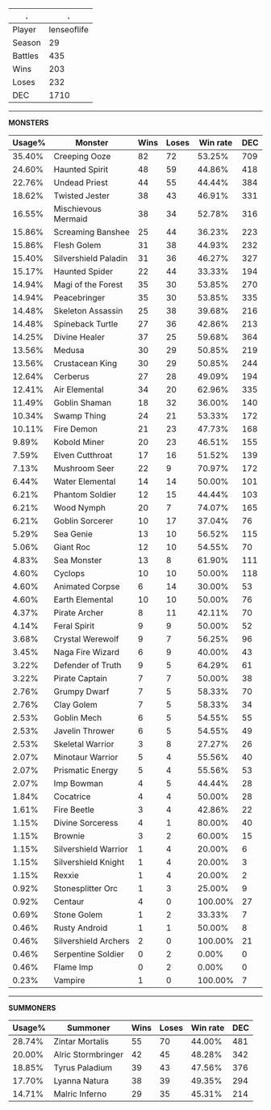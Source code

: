 .|.
|-|-
Player|lenseoflife
Season|29
Battles|435
Wins|203
Loses|232
DEC|1710

---
**MONSTERS**

Usage%|Monster|Wins|Loses|Win rate|DEC|
-|-|-|-|-|-|
35.40%|Creeping Ooze|82|72|53.25%|709|
24.60%|Haunted Spirit|48|59|44.86%|418|
22.76%|Undead Priest|44|55|44.44%|384|
18.62%|Twisted Jester|38|43|46.91%|331|
16.55%|Mischievous Mermaid|38|34|52.78%|316|
15.86%|Screaming Banshee|25|44|36.23%|223|
15.86%|Flesh Golem|31|38|44.93%|232|
15.40%|Silvershield Paladin|31|36|46.27%|327|
15.17%|Haunted Spider|22|44|33.33%|194|
14.94%|Magi of the Forest|35|30|53.85%|270|
14.94%|Peacebringer|35|30|53.85%|335|
14.48%|Skeleton Assassin|25|38|39.68%|216|
14.48%|Spineback Turtle|27|36|42.86%|213|
14.25%|Divine Healer|37|25|59.68%|364|
13.56%|Medusa|30|29|50.85%|219|
13.56%|Crustacean King|30|29|50.85%|244|
12.64%|Cerberus|27|28|49.09%|194|
12.41%|Air Elemental|34|20|62.96%|335|
11.49%|Goblin Shaman|18|32|36.00%|140|
10.34%|Swamp Thing|24|21|53.33%|172|
10.11%|Fire Demon|21|23|47.73%|168|
9.89%|Kobold Miner|20|23|46.51%|155|
7.59%|Elven Cutthroat|17|16|51.52%|139|
7.13%|Mushroom Seer|22|9|70.97%|172|
6.44%|Water Elemental|14|14|50.00%|101|
6.21%|Phantom Soldier|12|15|44.44%|103|
6.21%|Wood Nymph|20|7|74.07%|165|
6.21%|Goblin Sorcerer|10|17|37.04%|76|
5.29%|Sea Genie|13|10|56.52%|115|
5.06%|Giant Roc|12|10|54.55%|70|
4.83%|Sea Monster|13|8|61.90%|111|
4.60%|Cyclops|10|10|50.00%|118|
4.60%|Animated Corpse|6|14|30.00%|53|
4.60%|Earth Elemental|10|10|50.00%|76|
4.37%|Pirate Archer|8|11|42.11%|70|
4.14%|Feral Spirit|9|9|50.00%|52|
3.68%|Crystal Werewolf|9|7|56.25%|96|
3.45%|Naga Fire Wizard|6|9|40.00%|43|
3.22%|Defender of Truth|9|5|64.29%|61|
3.22%|Pirate Captain|7|7|50.00%|38|
2.76%|Grumpy Dwarf|7|5|58.33%|70|
2.76%|Clay Golem|7|5|58.33%|34|
2.53%|Goblin Mech|6|5|54.55%|55|
2.53%|Javelin Thrower|6|5|54.55%|49|
2.53%|Skeletal Warrior|3|8|27.27%|26|
2.07%|Minotaur Warrior|5|4|55.56%|40|
2.07%|Prismatic Energy|5|4|55.56%|53|
2.07%|Imp Bowman|4|5|44.44%|28|
1.84%|Cocatrice|4|4|50.00%|28|
1.61%|Fire Beetle|3|4|42.86%|22|
1.15%|Divine Sorceress|4|1|80.00%|40|
1.15%|Brownie|3|2|60.00%|15|
1.15%|Silvershield Warrior|1|4|20.00%|6|
1.15%|Silvershield Knight|1|4|20.00%|3|
1.15%|Rexxie|1|4|20.00%|2|
0.92%|Stonesplitter Orc|1|3|25.00%|9|
0.92%|Centaur|4|0|100.00%|27|
0.69%|Stone Golem|1|2|33.33%|7|
0.46%|Rusty Android|1|1|50.00%|8|
0.46%|Silvershield Archers|2|0|100.00%|21|
0.46%|Serpentine Soldier|0|2|0.00%|0|
0.46%|Flame Imp|0|2|0.00%|0|
0.23%|Vampire|1|0|100.00%|7|

---
**SUMMONERS**

Usage%|Summoner|Wins|Loses|Win rate|DEC|
-|-|-|-|-|-|
28.74%|Zintar Mortalis|55|70|44.00%|481|
20.00%|Alric Stormbringer|42|45|48.28%|342|
18.85%|Tyrus Paladium|39|43|47.56%|376|
17.70%|Lyanna Natura|38|39|49.35%|294|
14.71%|Malric Inferno|29|35|45.31%|214|
